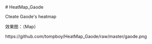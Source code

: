 <p># HeatMap_Gaode
  </p>
<p>Cteate Gaode's heatmap
  </p>
<p>效果图：（Map）
</p>
https://github.com/tompboy/HeatMap_Gaode/raw/master/gaode.png
